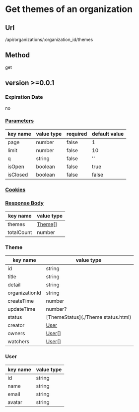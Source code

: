 # Get themes of an organization

## Url

/api/organizations/:organization_id/themes

## Method

get

## version >=0.0.1

### Expiration Date

no

### [Parameters](./Parameters.html)

key name | value type | required | default value
--- | --- | --- | ---
page | number | false | 1
limit | number | false | 10
q | string | false | ''
isOpen | boolean | false | true
isClosed | boolean | false | false

### [Cookies](./Cookies.html)

### [Response Body](./Response.html)

key name | value type
--- | ---
themes | [Theme](#theme)[]
totalCount | number

### Theme

key name | value type
--- | ---
id | string
title | string
detail | string
organizationId | string
createTime | number
updateTime | number?
status | [ThemeStatus](./Theme status.html)
creator | [User](#user)
owners | [User](#user)[]
watchers | [User](#user)[]

### User

key name | value type
--- | ---
id | string
name | string
email | string
avatar | string
